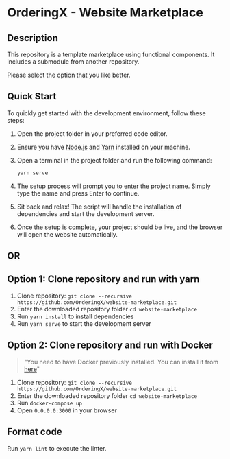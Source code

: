 # OrderingX - Website Marketplace

## Description

This repository is a template marketplace using functional components. It includes a submodule from another repository.

Please select the option that you like better.

## Quick Start

To quickly get started with the development environment, follow these steps:

1. Open the project folder in your preferred code editor.

2. Ensure you have [Node.js](https://nodejs.org/) and [Yarn](https://yarnpkg.com/) installed on your machine.

3. Open a terminal in the project folder and run the following command:

    ```bash
    yarn serve
    ```

4. The setup process will prompt you to enter the project name. Simply type the name and press Enter to continue.

5. Sit back and relax! The script will handle the installation of dependencies and start the development server.

6. Once the setup is complete, your project should be live, and the browser will open the website automatically.

## OR

## Option 1: Clone repository and run with yarn

1. Clone repository: `git clone --recursive https://github.com/OrderingX/website-marketplace.git`
2. Enter the downloaded repository folder `cd website-marketplace`
3. Run `yarn install` to install dependencies
4. Run `yarn serve` to start the development server

## Option 2: Clone repository and run with Docker
> "You need to have Docker previously installed. You can install it from [here](https://docs.docker.com/engine/install/)"

1. Clone repository: `git clone --recursive https://github.com/OrderingX/website-marketplace.git`
2. Enter the downloaded repository folder `cd website-marketplace`
3. Run `docker-compose up`
4. Open `0.0.0.0:3000` in your browser

## Format code

Run `yarn lint` to execute the linter.
